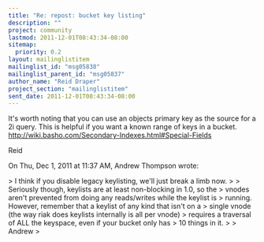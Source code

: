 ```yaml
---
title: "Re: repost: bucket key listing"
description: ""
project: community
lastmod: 2011-12-01T08:43:34-08:00
sitemap:
  priority: 0.2
layout: mailinglistitem
mailinglist_id: "msg05838"
mailinglist_parent_id: "msg05837"
author_name: "Reid Draper"
project_section: "mailinglistitem"
sent_date: 2011-12-01T08:43:34-08:00
---
```



It's worth noting that you can use an objects primary key as the source for
a 2i query. This is helpful if you want a known range of keys in a bucket.
http://wiki.basho.com/Secondary-Indexes.html#Special-Fields

Reid

On Thu, Dec 1, 2011 at 11:37 AM, Andrew Thompson  wrote:

&gt; I think if you disable legacy keylisting, we'll just break a limb now.
&gt;
&gt; Seriously though, keylists are at least non-blocking in 1.0, so the
&gt; vnodes aren't prevented from doing any reads/writes while the keylist is
&gt; running. However, remember that a keylist of any kind that isn't on a
&gt; single vnode (the way riak does keylists internally is all per vnode)
&gt; requires a traversal of ALL the keyspace, even if your bucket only has
&gt; 10 things in it.
&gt;
&gt; Andrew
&gt;

